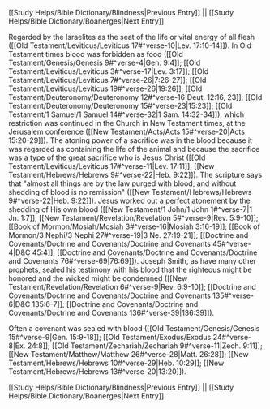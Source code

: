 [[Study Helps/Bible Dictionary/Blindness|Previous Entry]]  ||  [[Study Helps/Bible Dictionary/Boanerges|Next Entry]]

 Regarded by the Israelites as the seat of the life or vital energy of all flesh ([[Old Testament/Leviticus/Leviticus 17#^verse-10|Lev. 17:10-14]]). In Old Testament times blood was forbidden as food ([[Old Testament/Genesis/Genesis 9#^verse-4|Gen. 9:4]]; [[Old Testament/Leviticus/Leviticus 3#^verse-17|Lev. 3:17]]; [[Old Testament/Leviticus/Leviticus 7#^verse-26|7:26-27]]; [[Old Testament/Leviticus/Leviticus 19#^verse-26|19:26]]; [[Old Testament/Deuteronomy/Deuteronomy 12#^verse-16|Deut. 12:16, 23]]; [[Old Testament/Deuteronomy/Deuteronomy 15#^verse-23|15:23]]; [[Old Testament/1 Samuel/1 Samuel 14#^verse-32|1 Sam. 14:32-34]]), which restriction was continued in the Church in New Testament times, at the Jerusalem conference ([[New Testament/Acts/Acts 15#^verse-20|Acts 15:20-29]]). The atoning power of a sacrifice was in the blood because it was regarded as containing the life of the animal and because the sacrifice was a type of the great sacrifice who is Jesus Christ ([[Old Testament/Leviticus/Leviticus 17#^verse-11|Lev. 17:11]]; [[New Testament/Hebrews/Hebrews 9#^verse-22|Heb. 9:22]]). The scripture says that "almost all things are by the law purged with blood; and without shedding of blood is no remission" ([[New Testament/Hebrews/Hebrews 9#^verse-22|Heb. 9:22]]). Jesus worked out a perfect atonement by the shedding of His own blood ([[New Testament/1 John/1 John 1#^verse-7|1 Jn. 1:7]]; [[New Testament/Revelation/Revelation 5#^verse-9|Rev. 5:9-10]]; [[Book of Mormon/Mosiah/Mosiah 3#^verse-16|Mosiah 3:16-19]]; [[Book of Mormon/3 Nephi/3 Nephi 27#^verse-19|3 Ne. 27:19-21]]; [[Doctrine and Covenants/Doctrine and Covenants/Doctrine and Covenants 45#^verse-4|D&C 45:4]]; [[Doctrine and Covenants/Doctrine and Covenants/Doctrine and Covenants 76#^verse-69|76:69]]). Joseph Smith, as have many other prophets, sealed his testimony with his blood that the righteous might be honored and the wicked might be condemned ([[New Testament/Revelation/Revelation 6#^verse-9|Rev. 6:9-10]]; [[Doctrine and Covenants/Doctrine and Covenants/Doctrine and Covenants 135#^verse-6|D&C 135:6-7]]; [[Doctrine and Covenants/Doctrine and Covenants/Doctrine and Covenants 136#^verse-39|136:39]]).

 Often a covenant was sealed with blood ([[Old Testament/Genesis/Genesis 15#^verse-9|Gen. 15:9-18]]; [[Old Testament/Exodus/Exodus 24#^verse-8|Ex. 24:8]]; [[Old Testament/Zechariah/Zechariah 9#^verse-11|Zech. 9:11]]; [[New Testament/Matthew/Matthew 26#^verse-28|Matt. 26:28]]; [[New Testament/Hebrews/Hebrews 10#^verse-29|Heb. 10:29]]; [[New Testament/Hebrews/Hebrews 13#^verse-20|13:20]]).

[[Study Helps/Bible Dictionary/Blindness|Previous Entry]]  ||  [[Study Helps/Bible Dictionary/Boanerges|Next Entry]]